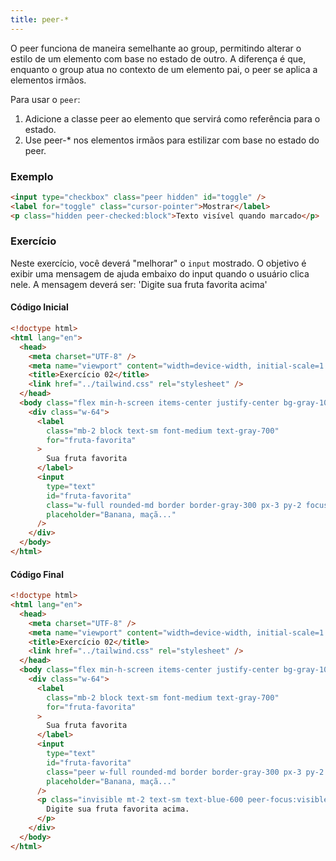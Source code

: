 ```yaml
---
title: peer-*
---
```


O peer funciona de maneira semelhante ao group, permitindo alterar o estilo de um elemento com base no estado de outro. A diferença é que, enquanto o group atua no contexto de um elemento pai, o peer se aplica a elementos irmãos.

Para usar o `peer`:

 1. Adicione a classe peer ao elemento que servirá como referência para o estado.
 2. Use peer-* nos elementos irmãos para estilizar com base no estado do peer.

### Exemplo

```html
<input type="checkbox" class="peer hidden" id="toggle" />
<label for="toggle" class="cursor-pointer">Mostrar</label>
<p class="hidden peer-checked:block">Texto visível quando marcado</p>
```

### Exercício

Neste exercício, você deverá "melhorar" o `input` mostrado. O objetivo é exibir uma mensagem de ajuda embaixo do input quando o usuário clica nele. A mensagem deverá ser: 'Digite sua fruta favorita acima'

#### Código Inicial

```html
<!doctype html>
<html lang="en">
  <head>
    <meta charset="UTF-8" />
    <meta name="viewport" content="width=device-width, initial-scale=1.0" />
    <title>Exercício 02</title>
    <link href="../tailwind.css" rel="stylesheet" />
  </head>
  <body class="flex min-h-screen items-center justify-center bg-gray-100 p-4">
    <div class="w-64">
      <label
        class="mb-2 block text-sm font-medium text-gray-700"
        for="fruta-favorita"
      >
        Sua fruta favorita
      </label>
      <input
        type="text"
        id="fruta-favorita"
        class="w-full rounded-md border border-gray-300 px-3 py-2 focus:border-transparent focus:ring-2 focus:ring-blue-500 focus:outline-none"
        placeholder="Banana, maçã..."
      />
    </div>
  </body>
</html>

```

#### Código Final

```html
<!doctype html>
<html lang="en">
  <head>
    <meta charset="UTF-8" />
    <meta name="viewport" content="width=device-width, initial-scale=1.0" />
    <title>Exercício 02</title>
    <link href="../tailwind.css" rel="stylesheet" />
  </head>
  <body class="flex min-h-screen items-center justify-center bg-gray-100 p-4">
    <div class="w-64">
      <label
        class="mb-2 block text-sm font-medium text-gray-700"
        for="fruta-favorita"
      >
        Sua fruta favorita
      </label>
      <input
        type="text"
        id="fruta-favorita"
        class="peer w-full rounded-md border border-gray-300 px-3 py-2 focus:border-transparent focus:ring-2 focus:ring-blue-500 focus:outline-none"
        placeholder="Banana, maçã..."
      />
      <p class="invisible mt-2 text-sm text-blue-600 peer-focus:visible">
        Digite sua fruta favorita acima.
      </p>
    </div>
  </body>
</html>

```
